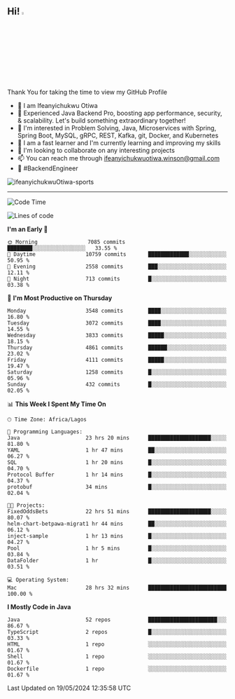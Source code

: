 <!-- BLOG-POST-LIST:START --><!-- BLOG-POST-LIST:END -->

## Hi! <img src="https://media.giphy.com/media/hvRJCLFzcasrR4ia7z/giphy.gif" width="4%"> 

Thank You for taking the time to view my GitHub Profile

- 👋 I am Ifeanyichukwu Otiwa
- 🚀 Experienced Java Backend Pro, boosting app performance, security, & scalability. Let's build something extraordinary together!
- 👀 I'm interested in Problem Solving, Java, Microservices with Spring, Spring Boot, MySQL, gRPC, REST, Kafka, git, Docker, and Kubernetes
- 🌱 I am a fast learner and I'm currently learning and improving my skills
- 💞️ I'm looking to collaborate on any interesting projects
- 📫 You can reach me through ifeanyichukwuotiwa.winson@gmail.com
- 🚀 #BackendEngineer

<p align="left" marginTop="10px"> <img src="https://komarev.com/ghpvc/?username=ifeanyichukwuOtiwa-sports&label=Profile%20views&color=0e75b6&style=for-the-badge" alt="ifeanyichukwuOtiwa-sports" /> </p>

***

<!--START_SECTION:waka-->
![Code Time](http://img.shields.io/badge/Code%20Time-2%2C536%20hrs%2011%20mins-blue)

![Lines of code](https://img.shields.io/badge/From%20Hello%20World%20I%27ve%20Written-5.4%20million%20lines%20of%20code-blue)

**I'm an Early 🐤** 

```text
🌞 Morning                7085 commits        ████████░░░░░░░░░░░░░░░░░   33.55 % 
🌆 Daytime                10759 commits       █████████████░░░░░░░░░░░░   50.95 % 
🌃 Evening                2558 commits        ███░░░░░░░░░░░░░░░░░░░░░░   12.11 % 
🌙 Night                  713 commits         █░░░░░░░░░░░░░░░░░░░░░░░░   03.38 % 
```
📅 **I'm Most Productive on Thursday** 

```text
Monday                   3548 commits        ████░░░░░░░░░░░░░░░░░░░░░   16.80 % 
Tuesday                  3072 commits        ████░░░░░░░░░░░░░░░░░░░░░   14.55 % 
Wednesday                3833 commits        █████░░░░░░░░░░░░░░░░░░░░   18.15 % 
Thursday                 4861 commits        ██████░░░░░░░░░░░░░░░░░░░   23.02 % 
Friday                   4111 commits        █████░░░░░░░░░░░░░░░░░░░░   19.47 % 
Saturday                 1258 commits        █░░░░░░░░░░░░░░░░░░░░░░░░   05.96 % 
Sunday                   432 commits         █░░░░░░░░░░░░░░░░░░░░░░░░   02.05 % 
```


📊 **This Week I Spent My Time On** 

```text
🕑︎ Time Zone: Africa/Lagos

💬 Programming Languages: 
Java                     23 hrs 20 mins      ████████████████████░░░░░   81.80 % 
YAML                     1 hr 47 mins        ██░░░░░░░░░░░░░░░░░░░░░░░   06.27 % 
SQL                      1 hr 20 mins        █░░░░░░░░░░░░░░░░░░░░░░░░   04.70 % 
Protocol Buffer          1 hr 14 mins        █░░░░░░░░░░░░░░░░░░░░░░░░   04.37 % 
protobuf                 34 mins             █░░░░░░░░░░░░░░░░░░░░░░░░   02.04 % 

🐱‍💻 Projects: 
FixedOddsBets            22 hrs 51 mins      ████████████████████░░░░░   80.07 % 
helm-chart-betpawa-migrat1 hr 44 mins        ██░░░░░░░░░░░░░░░░░░░░░░░   06.12 % 
inject-sample            1 hr 13 mins        █░░░░░░░░░░░░░░░░░░░░░░░░   04.27 % 
Pool                     1 hr 5 mins         █░░░░░░░░░░░░░░░░░░░░░░░░   03.84 % 
DataFolder               1 hr                █░░░░░░░░░░░░░░░░░░░░░░░░   03.51 % 

💻 Operating System: 
Mac                      28 hrs 32 mins      █████████████████████████   100.00 % 
```

**I Mostly Code in Java** 

```text
Java                     52 repos            ██████████████████████░░░   86.67 % 
TypeScript               2 repos             █░░░░░░░░░░░░░░░░░░░░░░░░   03.33 % 
HTML                     1 repo              ░░░░░░░░░░░░░░░░░░░░░░░░░   01.67 % 
Shell                    1 repo              ░░░░░░░░░░░░░░░░░░░░░░░░░   01.67 % 
Dockerfile               1 repo              ░░░░░░░░░░░░░░░░░░░░░░░░░   01.67 % 
```




 Last Updated on 19/05/2024 12:35:58 UTC
<!--END_SECTION:waka-->

<!--
<p align="center">
![trophy](https://github-profile-trophy.vercel.app/?username=ifeanyichukwuOtiwa-sports&theme=onedark) (https://github.com/ryo-ma/github-profile-trophy)
</p>
-->

<!---
ifeanyi-otiwa/ifeanyi-otiwa is a ✨ special ✨ repository because its `README.md` (this file) appears on your GitHub profile.
You can click the Preview link to take a look at your changes.
--->
